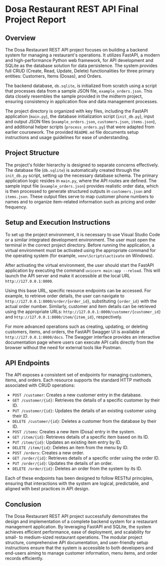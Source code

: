 # Dosa Restaurant REST API Final Project Report

## Overview

The Dosa Restaurant REST API project focuses on building a backend system for managing a restaurant's operations. It utilizes FastAPI, a modern and high-performance Python web framework, for API development and SQLite as the database solution for data persistence. The system provides full CRUD (Create, Read, Update, Delete) functionalities for three primary entities: Customers, Items (Dosas), and Orders.

The backend database, `db.sqlite`, is initialized from scratch using a script that processes data from a sample JSON file, `example_orders.json`. This data closely resembles the sample provided in the midterm project, ensuring consistency in application flow and data management processes.

The project directory is organized with key files, including the FastAPI application (`main.py`), the database initialization script (`init_db.py`), input and output JSON files (`example_orders.json`, `customers.json`, `items.json`), and additional helper scripts (`process_orders.py`) that were adapted from earlier coursework. The provided `README.md` file documents setup instructions and usage guidelines for ease of understanding.

## Project Structure

The project's folder hierarchy is designed to separate concerns effectively. The database file (`db.sqlite`) is automatically created through the `init_db.py` script, setting up the necessary database schema. The primary application logic resides in `main.py`, where the API routes are defined. The sample input file (`example_orders.json`) provides realistic order data, which is then processed to generate structured outputs in `customers.json` and `items.json`. These output files serve to map customer phone numbers to names and to organize item-related information such as pricing and order frequency.

## Setup and Execution Instructions

To set up the project environment, it is necessary to use Visual Studio Code or a similar integrated development environment. The user must open the terminal in the correct project directory. Before running the application, a virtual environment must be activated using the appropriate command for the operating system (for example, `venv\Scripts\activate` on Windows).

After activating the virtual environment, the user should start the FastAPI application by executing the command `uvicorn main:app --reload`. This will launch the API server and make it accessible at the local URL `http://127.0.0.1:8000`.

Using this base URL, specific resource endpoints can be accessed. For example, to retrieve order details, the user can navigate to `http://127.0.0.1:8000/order/{order_id}`, substituting `{order_id}` with the actual order number. Similarly, customer and item details can be retrieved using the appropriate URLs: `http://127.0.0.1:8000/customer/{customer_id}` and `http://127.0.0.1:8000/item/{item_id}`, respectively.

For more advanced operations such as creating, updating, or deleting customers, items, and orders, the FastAPI Swagger UI is available at `http://127.0.0.1:8000/docs`. The Swagger interface provides an interactive documentation page where users can execute API calls directly from the browser without the need for external tools like Postman.

## API Endpoints

The API exposes a consistent set of endpoints for managing customers, items, and orders. Each resource supports the standard HTTP methods associated with CRUD operations:

- `POST /customer`: Creates a new customer entry in the database.
- `GET /customer/{id}`: Retrieves the details of a specific customer by their ID.
- `PUT /customer/{id}`: Updates the details of an existing customer using their ID.
- `DELETE /customer/{id}`: Deletes a customer from the database by their ID.
- `POST /items`: Creates a new item (Dosa) entry in the system.
- `GET /item/{id}`: Retrieves details of a specific item based on its ID.
- `PUT /item/{id}`: Updates an existing item entry by ID.
- `DELETE /item/{id}`: Deletes an item from the menu by ID.
- `POST /orders`: Creates a new order.
- `GET /order/{id}`: Retrieves details of a specific order using the order ID.
- `PUT /order/{id}`: Updates the details of an order.
- `DELETE /order/{id}`: Deletes an order from the system by its ID.

Each of these endpoints has been designed to follow RESTful principles, ensuring that interactions with the system are logical, predictable, and aligned with best practices in API design.

## Conclusion

The Dosa Restaurant REST API project successfully demonstrates the design and implementation of a complete backend system for a restaurant management application. By leveraging FastAPI and SQLite, the system achieves efficient performance, ease of deployment, and scalability for small- to medium-sized restaurant operations. The modular project structure, comprehensive API documentation, and user-friendly setup instructions ensure that the system is accessible to both developers and end-users aiming to manage customer information, menu items, and order records efficiently.
